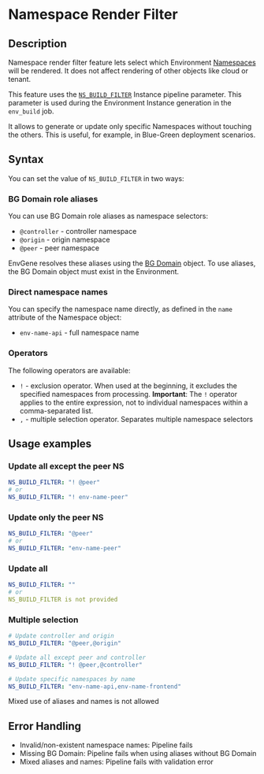 # Namespace Render Filter

## Description

Namespace render filter feature lets select which Environment [Namespaces](/docs/envgene-objects.md#namespace) will be rendered. It does not affect rendering of other objects like cloud or tenant.

This feature uses the [`NS_BUILD_FILTER`](/docs/instance-pipeline-parameters.md#parameters) Instance pipeline parameter. This parameter is used during the Environment Instance generation in the `env_build` job.

It allows to generate or update only specific Namespaces without touching the others. This is useful, for example, in Blue-Green deployment scenarios.

## Syntax

You can set the value of `NS_BUILD_FILTER` in two ways:

### BG Domain role aliases

You can use BG Domain role aliases as namespace selectors:

- `@controller` - controller namespace
- `@origin` - origin namespace  
- `@peer` - peer namespace

EnvGene resolves these aliases using the [BG Domain](/docs/envgene-objects.md#bg-domain) object. To use aliases, the BG Domain object must exist in the Environment.

### Direct namespace names

You can specify the namespace name directly, as defined in the `name` attribute of the Namespace object:

- `env-name-api` - full namespace name

### Operators

The following operators are available:

- `!` - exclusion operator. When used at the beginning, it excludes the specified namespaces from processing. **Important**: The `!` operator applies to the entire expression, not to individual namespaces within a comma-separated list.
- `,` - multiple selection operator. Separates multiple namespace selectors

## Usage examples

### Update all except the peer NS

```yaml
NS_BUILD_FILTER: "! @peer"
# or
NS_BUILD_FILTER: "! env-name-peer"
```

### Update only the peer NS

```yaml
NS_BUILD_FILTER: "@peer"
# or
NS_BUILD_FILTER: "env-name-peer"
```

### Update all

```yaml
NS_BUILD_FILTER: ""
# or
NS_BUILD_FILTER is not provided
```

### Multiple selection

```yaml
# Update controller and origin
NS_BUILD_FILTER: "@peer,@origin"

# Update all except peer and controller
NS_BUILD_FILTER: "! @peer,@controller"

# Update specific namespaces by name
NS_BUILD_FILTER: "env-name-api,env-name-frontend"
```

Mixed use of aliases and names is not allowed

## Error Handling

- Invalid/non-existent namespace names: Pipeline fails
- Missing BG Domain: Pipeline fails when using aliases without BG Domain
- Mixed aliases and names: Pipeline fails with validation error
